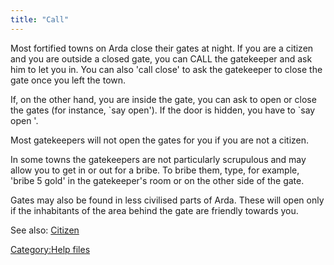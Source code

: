 ```yaml
---
title: "Call"
---
```


Most fortified towns on Arda close their gates at night. If you are a
citizen and you are outside a closed gate, you can CALL the gatekeeper
and ask him to let you in. You can also 'call close' to ask the
gatekeeper to close the gate once you left the town.

If, on the other hand, you are inside the gate, you can ask to open or
close the gates (for instance, \`say open'). If the door is hidden, you
have to \`say open <doorname>'.

Most gatekeepers will not open the gates for you if you are not a
citizen.

In some towns the gatekeepers are not particularly scrupulous and may
allow you to get in or out for a bribe. To bribe them, type, for
example, 'bribe 5 gold' in the gatekeeper's room or on the other side of
the gate.

Gates may also be found in less civilised parts of Arda. These will open
only if the inhabitants of the area behind the gate are friendly towards
you.

See also: [Citizen](Citizen "wikilink")

[Category:Help files](Category:Help_files "wikilink")